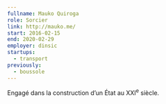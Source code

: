 ```yaml
---
fullname: Mauko Quiroga
role: Sorcier
link: http://mauko.me/
start: 2016-02-15
end: 2020-02-29
employer: dinsic
startups:
  - transport
previously:
  - boussole
---
```


Engagé dans la construction d’un État au XXI<sup>e</sup> siècle.
